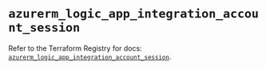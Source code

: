 # `azurerm_logic_app_integration_account_session`

Refer to the Terraform Registry for docs: [`azurerm_logic_app_integration_account_session`](https://registry.terraform.io/providers/hashicorp/azurerm/4.27.0/docs/resources/logic_app_integration_account_session).
